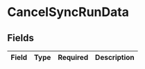 # CancelSyncRunData


## Fields

| Field       | Type        | Required    | Description |
| ----------- | ----------- | ----------- | ----------- |
